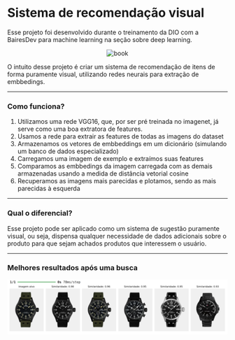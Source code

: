 # Sistema de recomendação visual

Esse projeto foi desenvolvido durante o treinamento da DIO com a BairesDev para machine learning na seção sobre deep learning.

<p align="center">
 <img src="https://yt3.googleusercontent.com/A2PDGXF6Rw73xB0nNNY040ulT4EAXC_dzjDRnrfiY8vpt3LKbaUOD79u6yEAiHf9JIAgM1LGfw=s900-c-k-c0x00ffffff-no-rj" title="book" width="180" />
</p>

O intuito desse projeto é criar um sistema de recomendação de itens de forma puramente visual, utilizando redes neurais para extração de embbedings.

---

### Como funciona?
1. Utilizamos uma rede VGG16, que, por ser pré treinada no imagenet, já serve como uma boa extratora de features.
2. Usamos a rede para extrair as features de todas as imagens do dataset
3. Armazenamos os vetores de embbeddings em um dicionário (simulando um banco de dados especializado)
4. Carregamos uma imagem de exemplo e extraímos suas features
5. Comparamos as embbedings da imagem carregada com as demais armazenadas usando a medida de distância vetorial cosine
6. Recuperamos as imagens mais parecidas e plotamos, sendo as mais parecidas à esquerda

---

### Qual o diferencial?
Esse projeto pode ser aplicado como um sistema de sugestão puramente visual, ou seja, dispensa qualquer necessidade de dados adicionais sobre o produto para que sejam achados produtos que interessem o usuário.

---

### Melhores resultados após uma busca
<p align="center">
 <img src="https://github.com/phaa/dl-recommendation-system/blob/main/Captura%20de%20tela%20de%202025-04-08%2022-45-55.png" title="book" width="800" />
</p>
